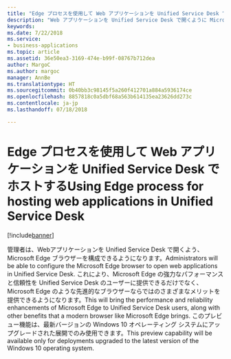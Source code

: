 ```yaml
---
title: "Edge プロセスを使用して Web アプリケーションを Unified Service Desk でホストする"
description: "Web アプリケーションを Unified Service Desk で開くように Microsoft Edge ブラウザーを構成できます。"
keywords: 
ms.date: 7/22/2018
ms.service:
- business-applications
ms.topic: article
ms.assetid: 36e50ea3-3169-474e-b99f-08767b712dea
author: MargoC
ms.author: margoc
manager: AnnBe
ms.translationtype: HT
ms.sourcegitcommit: 0b40bb3c98145f5a260f412701a884a5936174ce
ms.openlocfilehash: 8857818c0a5dbf68a563b614135ea23626dd273c
ms.contentlocale: ja-jp
ms.lasthandoff: 07/18/2018

---
```


#  <a name="using-edge-process-for-hosting-web-applications-in-unified-service-desk"></a><span data-ttu-id="f49d2-103">Edge プロセスを使用して Web アプリケーションを Unified Service Desk でホストする</span><span class="sxs-lookup"><span data-stu-id="f49d2-103">Using Edge process for hosting web applications in Unified Service Desk</span></span>


[!include[banner](../../../../includes/banner.md)]

<span data-ttu-id="f49d2-104">管理者は、Webアプリケーションを Unified Service Desk で開くよう、Microsoft Edge ブラウザーを構成できるようになります。</span><span class="sxs-lookup"><span data-stu-id="f49d2-104">Administrators will be able to configure the Microsoft Edge browser to open web applications in Unified Service Desk.</span></span> <span data-ttu-id="f49d2-105">これにより、Microsoft Edge の強力なパフォーマンスと信頼性を Unified Service Desk のユーザーに提供できるだけでなく、Microsoft Edge のような先進的なブラウザーならではのさまざまなメリットを提供できるようになります。</span><span class="sxs-lookup"><span data-stu-id="f49d2-105">This will bring the performance and reliability enhancements of Microsoft Edge to Unified Service Desk users, along with other benefits that a modern browser like Microsoft Edge brings.</span></span> <span data-ttu-id="f49d2-106">このプレビュー機能は、最新バージョンの Windows 10 オペレーティング システムにアップグレードされた展開でのみ使用できます。</span><span class="sxs-lookup"><span data-stu-id="f49d2-106">This preview capability will be available only for deployments upgraded to the latest version of the Windows 10 operating system.</span></span>

